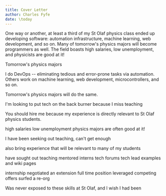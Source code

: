 ```yaml
---
title: Cover Letter
author: Charles Fyfe
date: \today
---
```


One way or another, at least a third of my St Olaf physics class ended up developing software: automation infrastructure, machine learning, web development, and so on. Many of tomorrow's physics majors will become programmers as well. The field boasts high salaries, low unemployment, and physicists are good at it!






Tomorrow's physics majors


I do DevOps -- eliminating tedious and error-prone tasks via automation. Others work on machine learning, web development, microcontrollers, and so on.



Tomorrow's physics majors will do the same.




I'm looking to put tech on the back burner because I miss teaching

You should hire me because my experience is directly relevant to St Olaf physics students.



high salaries
low unemployment
physics majors are often good at it!


I have been seeking out teaching, can't get enough

also bring experience that will be relevant to many of my students



have sought out teaching
mentored interns
tech forums
tech lead
examples and wiki pages



internship
negotiated an extension
full time position
leveraged competing offers
surfed a re-org


Was never exposed to these skills at St Olaf, and I wish I had been

